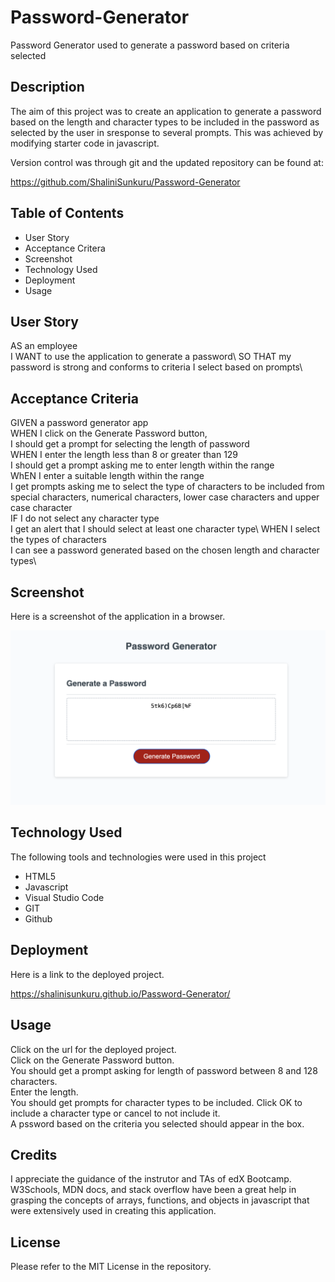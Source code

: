 # Password-Generator
Password Generator used to generate a password based on criteria selected

## Description

The aim of this project was to create an application to generate a password based on the length and character types to be included in the password as selected by the user in sresponse to several prompts. This was achieved by modifying starter code in javascript. 

Version control was through git and the updated repository can be found at:

https://github.com/ShaliniSunkuru/Password-Generator 

## Table of Contents

- User Story
- Acceptance Critera
- Screenshot
- Technology Used
- Deployment
- Usage

## User Story

AS an employee\
I WANT to use the application to generate a password\ 
SO THAT my password is strong and conforms to criteria I select based on prompts\

## Acceptance Criteria

GIVEN a password generator app\
WHEN I click on the Generate Password button,\
I should get a prompt for selecting the length of password\
WHEN I enter the length less than 8 or greater than 129\
I should get a prompt asking me to enter length within the range\
WhEN I enter a suitable length within the range\
I get prompts asking me to select the type of characters to be included from special characters, numerical characters, lower case characters and upper case character\
IF I do not select any character type\
I get an alert that I should select at least one character type\ 
WHEN I select the types of characters\
I can see a password generated based on the chosen length and character types\


## Screenshot

Here is a screenshot of the application in a browser.

![Screenshot of password generator app with a password of 12 characters generated](./images/screenshot.png)

## Technology Used

The following tools and technologies were used in this project

- HTML5
- Javascript
- Visual Studio Code
- GIT
- Github
  
## Deployment

Here is a link to the deployed project.

https://shalinisunkuru.github.io/Password-Generator/ 

## Usage

Click on the url for the deployed project.\
Click on the Generate Password button.\
You should get a prompt asking for length of password between 8 and 128 characters.\
Enter the length.\
You should get prompts for character types to be included. Click OK to include a character type or cancel to not include it.\
A pssword based on the criteria you selected should appear in the box.

## Credits

I appreciate the guidance of the instrutor and TAs of edX Bootcamp. W3Schools, MDN docs, and stack overflow have been a great help in grasping the concepts of arrays, functions, and objects in javascript that were extensively used in creating this application.

## License

Please refer to the MIT License in the repository.





